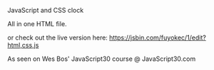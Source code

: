 JavaScript and CSS clock

All in one HTML file.

or check out the live version here: https://jsbin.com/fuyokec/1/edit?html,css,js

As seen on Wes Bos' JavaScript30 course @ JavaScript30.com
